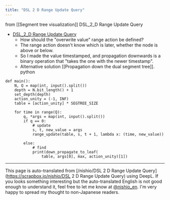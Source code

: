 ```yaml
---
title: "DSL 2 D Range Update Query"
---
```


from  [[Segment tree visualization]]
DSL_2_D Range Update Query
- [DSL_2_D Range Update Query](https://onlinejudge.u-aizu.ac.jp/courses/library/3/DSL/2/DSL_2_D)
    - How should the "overwrite value" range action be defined?
    - The range action doesn't know which is later, whether the node is above or below.
    - So I made the value timestamped, and propagation downwards is a binary operation that "takes the one with the newer timestamp".
    - Alternative solution [[Propagation down the dual segment tree]].
python

```
def main():
    N, Q = map(int, input().split())
    depth = N.bit_length() + 1
    set_depth(depth)
    action_unity = (-1, INF)
    table = [action_unity] * SEGTREE_SIZE

    for time in range(Q):
        q, *args = map(int, input().split())
        if q == 0:
            # update
            s, t, new_value = args
            range_update(table, s, t + 1, lambda x: (time, new_value))

        else:
            # find
            print(down_propagate_to_leaf(
                table, args[0], max, action_unity)[1])
```


---
This page is auto-translated from [/nishio/DSL 2 D Range Update Query](https://scrapbox.io/nishio/DSL 2 D Range Update Query) using DeepL. If you looks something interesting but the auto-translated English is not good enough to understand it, feel free to let me know at [@nishio_en](https://twitter.com/nishio_en). I'm very happy to spread my thought to non-Japanese readers.